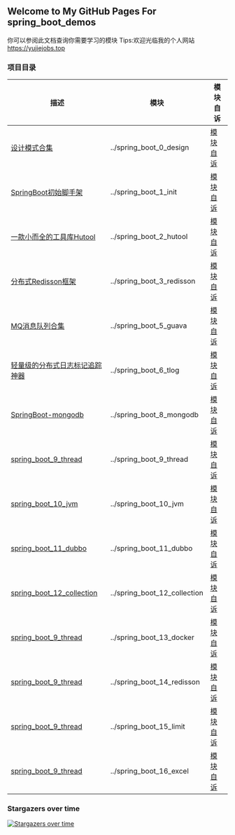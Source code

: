 ## Welcome to My GitHub Pages For spring_boot_demos

你可以参阅此文档查询你需要学习的模块 Tips:欢迎光临我的个人网站 https://yujiejobs.top

### 项目目录

| 描述                                                        | 模块                           | 模块自诉                                            |
|-----------------------------------------------------------|------------------------------|-------------------------------------------------|
| [设计模式合集 ](../spring_boot_0_design)                        | ../spring_boot_0_design      | [模块自诉 ](../spring_boot_0_design/README.md)      |
| [SpringBoot初始脚手架 ](../spring_boot_1_init)                 | ../spring_boot_1_init        | [模块自诉 ](../spring_boot_1_init/README.md)        |
| [一款小而全的工具库Hutool ](../spring_boot_2_hutool)               | ../spring_boot_2_hutool      | [模块自诉 ](../spring_boot_2_hutool/README.md)      |
| [分布式Redisson框架 ](../spring_boot_3_redisson)               | ../spring_boot_3_redisson    | [模块自诉 ](../spring_boot_3_redisson/README.md)    |
| [MQ消息队列合集 ](../spring_boot_5_guava)                       | ../spring_boot_5_guava       | [模块自诉 ](../spring_boot_5_guava/README.md)       |
| [轻量级的分布式日志标记追踪神器 ](../spring_boot_6_tlog)                 | ../spring_boot_6_tlog        | [模块自诉 ](../spring_boot_6_tlog/README.md)        |
| [SpringBoot-mongodb ](../spring_boot_8_mongodb)           | ../spring_boot_8_mongodb     | [模块自诉 ](../spring_boot_8_mongodb/README.md)     |
| [spring_boot_9_thread](../spring_boot_9_thread)           | ../spring_boot_9_thread      | [模块自诉 ](../spring_boot_9_thread/README.md)      |
| [spring_boot_10_jvm](../spring_boot_10_jvm)               | ../spring_boot_10_jvm        | [模块自诉 ](../spring_boot_10_jvm/README.md)        |
| [spring_boot_11_dubbo](../spring_boot_11_dubbo)           | ../spring_boot_11_dubbo      | [模块自诉 ](../spring_boot_11_dubbo/README.md)      |
| [spring_boot_12_collection](../spring_boot_12_collection) | ../spring_boot_12_collection | [模块自诉 ](../spring_boot_12_collection/README.md) |
| [spring_boot_9_thread](../spring_boot_13_docker)          | ../spring_boot_13_docker     | [模块自诉 ](../spring_boot_13_docker/README.md)     |
| [spring_boot_9_thread](../spring_boot_14_redisson)        | ../spring_boot_14_redisson   | [模块自诉 ](../spring_boot_14_redisson/README.md)   |
| [spring_boot_9_thread](../spring_boot_15_limit)           | ../spring_boot_15_limit      | [模块自诉 ](../spring_boot_15_limit/README.md)      |
| [spring_boot_9_thread](../spring_boot_16_excel)           | ../spring_boot_16_excel      | [模块自诉 ](../spring_boot_16_excel/README.md)      |

### Stargazers over time

[![Stargazers over time](https://starchart.cc/yujiejobs/spring_boot_demos.svg)](https://starchart.cc/yujiejobs/spring_boot_demos)
